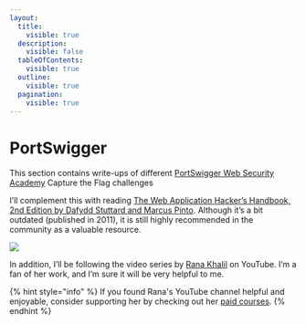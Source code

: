 ```yaml
---
layout:
  title:
    visible: true
  description:
    visible: false
  tableOfContents:
    visible: true
  outline:
    visible: true
  pagination:
    visible: true
---
```


# PortSwigger

This section contains write-ups of different [PortSwigger Web Security Academy](https://portswigger.net/web-security/all-topics) Capture the Flag challenges

&#x20;I’ll complement this with reading [The Web Application Hacker’s Handbook, 2nd Edition by Dafydd Stuttard and Marcus Pinto](https://www.oreilly.com/library/view/the-web-application/9781118026472/). Although it’s a bit outdated (published in 2011), it is still highly recommended in the community as a valuable resource.

![](https://jawad.ca/images/webapphandbook2ndedition.png)

In addition, I’ll be following the video series by [Rana Khalil](https://www.youtube.com/c/RanaKhalil101/playlists) on YouTube. I’m a fan of her work, and I’m sure it will be very helpful to me.&#x20;

{% hint style="info" %}
If you found Rana's YouTube channel helpful and enjoyable, consider supporting her by checking out her [paid courses](https://ranakhalil.com/courses/).
{% endhint %}
